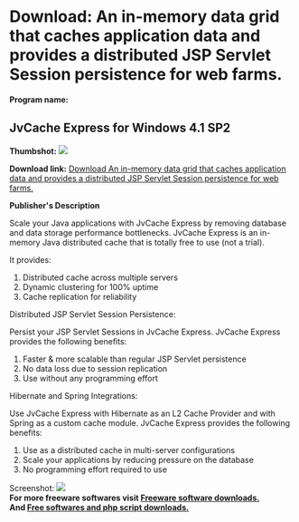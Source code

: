 # Download: An in-memory data grid that caches application data and provides a distributed JSP Servlet Session persistence for web farms.

**Program name:**

## JvCache Express for Windows 4.1 SP2

  
**Thumbshot:** ![](http://www.freewarefiles.com/screenshot/jvcacheexp_md.jpg)   
  
**Download link:** [Download An in-memory data grid that caches application data and provides a distributed JSP Servlet Session persistence for web farms.](http://freesoftwares.boysofts.com/JvCache-Express-Windows_program_92361.html)  
  


**Publisher's Description**  
  


Scale your Java applications with JvCache Express by removing database and data storage performance bottlenecks. JvCache Express is an in-memory Java distributed cache that is totally free to use (not a trial). 

It provides:

  1. Distributed cache across multiple servers 
  2. Dynamic clustering for 100% uptime 
  3. Cache replication for reliability 

Distributed JSP Servlet Session Persistence:

Persist your JSP Servlet Sessions in JvCache Express. JvCache Express provides the following benefits:

  1. Faster & more scalable than regular JSP Servlet persistence 
  2. No data loss due to session replication 
  3. Use without any programming effort 

Hibernate and Spring Integrations:

Use JvCache Express with Hibernate as an L2 Cache Provider and with Spring as a custom cache module. JvCache Express provides the following benefits:

  1. Use as a distributed cache in multi-server configurations 
  2. Scale your applications by reducing pressure on the database 
  3. No programming effort required to use 

  
  
Screenshot: ![](http://www.freewarefiles.com/screenshot/jvcacheexp.jpg)   
**For more freeware softwares visit [Freeware software downloads.](http://freesoftwares.boysofts.com/)**   
**And [Free softwares and php script downloads.](http://www.boysofts.com/)**
